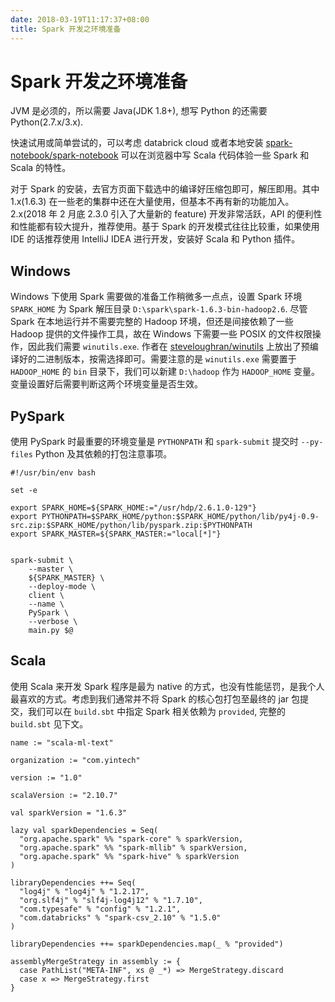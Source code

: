 ```yaml
---
date: 2018-03-19T11:17:37+08:00
title: Spark 开发之环境准备
---
```


# Spark 开发之环境准备

JVM 是必须的，所以需要 Java(JDK 1.8+), 想写 Python 的还需要 Python(2.7.x/3.x).

快速试用或简单尝试的，可以考虑 databrick cloud 或者本地安装 [spark-notebook/spark-notebook](https://github.com/spark-notebook/spark-notebook) 可以在浏览器中写 Scala 代码体验一些 Spark 和 Scala 的特性。

对于 Spark 的安装，去官方页面下载选中的编译好压缩包即可，解压即用。其中 1.x(1.6.3) 在一些老的集群中还在大量使用，但基本不再有新的功能加入。2.x(2018 年 2 月底 2.3.0 引入了大量新的 feature) 开发非常活跃，API 的便利性和性能都有较大提升，推荐使用。基于 Spark 的开发模式往往比较重，如果使用 IDE 的话推荐使用 IntelliJ IDEA 进行开发，安装好 Scala 和 Python 插件。

## Windows

Windows 下使用 Spark 需要做的准备工作稍微多一点点，设置 Spark 环境 `SPARK_HOME` 为 Spark 解压目录 `D:\spark\spark-1.6.3-bin-hadoop2.6`. 尽管 Spark 在本地运行并不需要完整的 Hadoop 环境，但还是间接依赖了一些 Hadoop 提供的文件操作工具，故在 Windows 下需要一些 POSIX 的文件权限操作，因此我们需要 `winutils.exe`. 作者在 [steveloughran/winutils](https://github.com/steveloughran/winutils) 上放出了预编译好的二进制版本，按需选择即可。需要注意的是 `winutils.exe` 需要置于 `HADOOP_HOME` 的 `bin` 目录下，我们可以新建 `D:\hadoop` 作为 `HADOOP_HOME` 变量。变量设置好后需要判断这两个环境变量是否生效。

## PySpark

使用 PySpark 时最重要的环境变量是 `PYTHONPATH` 和 `spark-submit` 提交时 `--py-files` Python 及其依赖的打包注意事项。 

```
#!/usr/bin/env bash

set -e

export SPARK_HOME=${SPARK_HOME:="/usr/hdp/2.6.1.0-129"}
export PYTHONPATH=$SPARK_HOME/python:$SPARK_HOME/python/lib/py4j-0.9-src.zip:$SPARK_HOME/python/lib/pyspark.zip:$PYTHONPATH
export SPARK_MASTER=${SPARK_MASTER:="local[*]"}


spark-submit \
    --master \
    ${SPARK_MASTER} \
    --deploy-mode \
    client \
    --name \
    PySpark \
    --verbose \
    main.py $@
```

## Scala

使用 Scala 来开发 Spark 程序是最为 native 的方式，也没有性能惩罚，是我个人最喜欢的方式。考虑到我们通常并不将 Spark 的核心包打包至最终的 jar 包提交，我们可以在 `build.sbt` 中指定 Spark 相关依赖为 `provided`, 完整的 `build.sbt` 见下文。

```
name := "scala-ml-text"

organization := "com.yintech"

version := "1.0"

scalaVersion := "2.10.7"

val sparkVersion = "1.6.3"

lazy val sparkDependencies = Seq(
  "org.apache.spark" %% "spark-core" % sparkVersion,
  "org.apache.spark" %% "spark-mllib" % sparkVersion,
  "org.apache.spark" %% "spark-hive" % sparkVersion
)

libraryDependencies ++= Seq(
  "log4j" % "log4j" % "1.2.17",
  "org.slf4j" % "slf4j-log4j12" % "1.7.10",
  "com.typesafe" % "config" % "1.2.1",
  "com.databricks" % "spark-csv_2.10" % "1.5.0"
)

libraryDependencies ++= sparkDependencies.map(_ % "provided")

assemblyMergeStrategy in assembly := {
  case PathList("META-INF", xs @ _*) => MergeStrategy.discard
  case x => MergeStrategy.first
}
```
